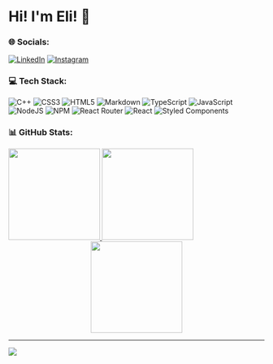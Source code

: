 # Hi! I'm Eli! 👋

<!-- 🔭 I’m currently working on
👯 I’m looking to collaborate on
🤝 I’m looking for help with
🌱 I’m currently learning
💬 Ask me about
⚡ Fun fact -->

### 🌐 Socials:
[![LinkedIn](https://img.shields.io/badge/LinkedIn-%230077B5.svg?logo=linkedin&logoColor=white)](https://linkedin.com/in/elitostajunior) [![Instagram](https://img.shields.io/badge/Instagram-%23E4405F.svg?logo=Instagram&logoColor=white)](https://instagram.com/eligarciajunior)

### 💻 Tech Stack:
![C++](https://img.shields.io/badge/c++-%2300599C.svg?style=flat&logo=c%2B%2B&logoColor=white) ![CSS3](https://img.shields.io/badge/css3-%231572B6.svg?style=flat&logo=css3&logoColor=white) ![HTML5](https://img.shields.io/badge/html5-%23E34F26.svg?style=flat&logo=html5&logoColor=white) ![Markdown](https://img.shields.io/badge/markdown-%23000000.svg?style=flat&logo=markdown&logoColor=white) ![TypeScript](https://img.shields.io/badge/typescript-%23007ACC.svg?style=flat&logo=typescript&logoColor=white) ![JavaScript](https://img.shields.io/badge/javascript-%23323330.svg?style=flat&logo=javascript&logoColor=%23F7DF1E) ![NodeJS](https://img.shields.io/badge/node.js-6DA55F?style=flat&logo=node.js&logoColor=white) ![NPM](https://img.shields.io/badge/NPM-%23000000.svg?style=flat&logo=npm&logoColor=white) ![React Router](https://img.shields.io/badge/React_Router-CA4245?style=flat&logo=react-router&logoColor=white) ![React](https://img.shields.io/badge/react-%2320232a.svg?style=flat&logo=react&logoColor=%2361DAFB) ![Styled Components](https://img.shields.io/badge/styled--components-DB7093?style=flat&logo=styled-components&logoColor=white)

### 📊 GitHub Stats:
<div style="display: inline" align="center" >
  <a href="https://github.com/elitostajunior/github-readme-stats">
    <img height="180em" src="https://github-readme-stats.vercel.app/api?username=elitostajunior&theme=algolia&show_icons=true&hide_border=false" />
    <img height="180em" src="https://github-readme-stats.vercel.app/api/top-langs/?username=elitostajunior&theme=algolia&hide_border=false&layout=compact" />
</div>

<div align="center" width ="160em" height="160em">
  <a href="https://git.io/streak-stats">
    <img height="180em" src="https://github-readme-streak-stats.herokuapp.com/?user=elitostajunior&theme=algolia&hide_border=false" />
</div>

-----
[![](https://visitcount.itsvg.in/api?id=elitostajunior&icon=3&color=1)](https://visitcount.itsvg.in)

<!-- Proudly created with GPRM ( https://gprm.itsvg.in ) -->

